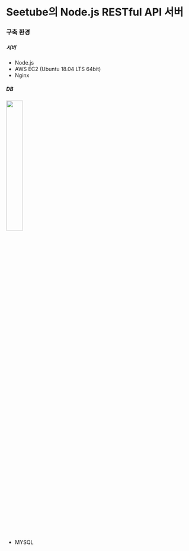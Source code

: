 # Seetube의 Node.js RESTful API 서버

### 구축 환경

##### 서버

<imgs src="https://github.com/capstone-nineteen/seetube-backend-node/assets/65602906/8edd80ea-3e23-4faf-8141-e7f93e8651fd" width="50%" height="50%">
  
  - Node.js
  - AWS EC2 (Ubuntu 18.04 LTS 64bit)
  - Nginx
  
##### DB

<img src="https://1000logos.net/wp-content/uploads/2020/08/MySQL-Logo.png" width="30%" height="30%">
                                                                                               
  - MYSQL


